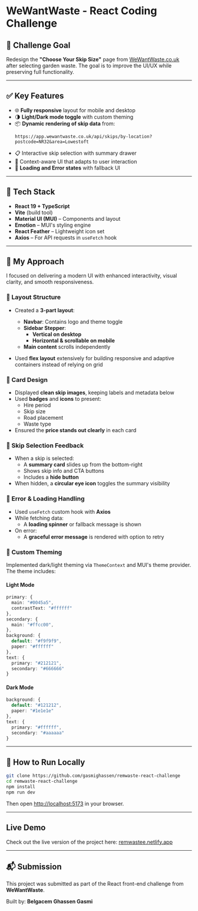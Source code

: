 
# WeWantWaste - React Coding Challenge

## 🚀 Challenge Goal

Redesign the **"Choose Your Skip Size"** page from [WeWantWaste.co.uk](https://wewantwaste.co.uk) after selecting garden waste. The goal is to improve the UI/UX while preserving full functionality.

---

## ✅ Key Features

- 🌐 **Fully responsive** layout for mobile and desktop
- 🌗 **Light/Dark mode toggle** with custom theming
- 📦 **Dynamic rendering of skip data** from:
  ```
  https://app.wewantwaste.co.uk/api/skips/by-location?postcode=NR32&area=Lowestoft
  ```
- 📋 Interactive skip selection with summary drawer
- 🛒 Context-aware UI that adapts to user interaction
- 🔁 **Loading and Error states** with fallback UI

---

## 🧱 Tech Stack

- **React 19 + TypeScript**
- **Vite** (build tool)
- **Material UI (MUI)** – Components and layout
- **Emotion** – MUI's styling engine
- **React Feather** – Lightweight icon set
- **Axios** – For API requests in `useFetch` hook

---

## 🧠 My Approach

I focused on delivering a modern UI with enhanced interactivity, visual clarity, and smooth responsiveness.

### 🔁 Layout Structure
- Created a **3-part layout**:
  - **Navbar**: Contains logo and theme toggle
  - **Sidebar Stepper**:
    - **Vertical on desktop**
    - **Horizontal & scrollable on mobile**
  - **Main content** scrolls independently

- Used **flex layout** extensively for building responsive and adaptive containers instead of relying on grid

### 🧩 Card Design
- Displayed **clean skip images**, keeping labels and metadata below
- Used **badges** and **icons** to present:
  - Hire period
  - Skip size
  - Road placement
  - Waste type
- Ensured the **price stands out clearly** in each card

### 🛒 Skip Selection Feedback
- When a skip is selected:
  - A **summary card** slides up from the bottom-right
  - Shows skip info and CTA buttons
  - Includes a **hide button**
- When hidden, a **circular eye icon** toggles the summary visibility

### 🚨 Error & Loading Handling
- Used `useFetch` custom hook with **Axios**
- While fetching data:
  - A **loading spinner** or fallback message is shown
- On error:
  - A **graceful error message** is rendered with option to retry

### 🎨 Custom Theming
Implemented dark/light theming via `ThemeContext` and MUI's theme provider. The theme includes:

#### Light Mode

```ts
primary: {
  main: "#0045a5",       
  contrastText: "#ffffff"
},
secondary: {
  main: "#ffcc00",       
},
background: {
  default: "#f9f9f9",
  paper: "#ffffff"
},
text: {
  primary: "#212121",
  secondary: "#666666"
}
```

#### Dark Mode

```ts
background: {
  default: "#121212",
  paper: "#1e1e1e"
},
text: {
  primary: "#ffffff",
  secondary: "#aaaaaa"
}
```

---

## 🧪 How to Run Locally

```bash
git clone https://github.com/gasmighassen/remwaste-react-challenge
cd remwaste-react-challenge
npm install
npm run dev
```

Then open [http://localhost:5173](http://localhost:5173) in your browser.

---

## Live Demo

Check out the live version of the project here: [remwastee.netlify.app](https://remwastee.netlify.app/)

---

## 📬 Submission

This project was submitted as part of the React front-end challenge from **WeWantWaste**.

Built by: **Belgacem Ghassen Gasmi**
